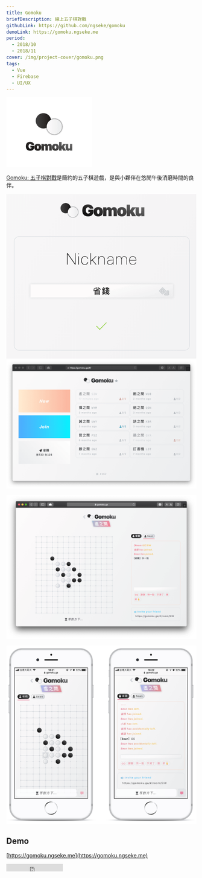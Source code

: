 ```yaml
---
title: Gomoku
briefDescription: 線上五子棋對戰
githubLink: https://github.com/ngseke/gomoku
demoLink: https://gomoku.ngseke.me
period:
  - 2018/10
  - 2018/11
cover: /img/project-cover/gomoku.png
tags:
  - Vue
  - Firebase
  - UI/UX
---
```


![](../../assets/img/project/gomoku/title.png)

[Gomoku: 五子棋對戰](https://gomoku.ngseke.me)是簡約的五子棋遊戲，是與小夥伴在悠閒午後消磨時間的良伴。

![註冊畫面](../../assets/img/project/gomoku/register.png)
![大廳房間列表](../../assets/img/project/gomoku/room.png)

![遊戲對戰與聊天室](../../assets/img/project/gomoku/cover.png)

![行動裝置版本](../../assets/img/project/gomoku/mobile.png)

## Demo

[https://gomoku.ngseke.me](https://gomoku.ngseke.me)

<iframe src="https://ghbtns.com/github-btn.html?user=ngseke&repo=gomoku&type=star&count=false" frameborder="0" scrolling="0" width="150" height="20"></iframe>
